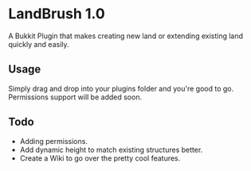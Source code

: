 LandBrush 1.0
=============

A Bukkit Plugin that makes creating new land or extending existing land quickly and easily.

Usage
-----

Simply drag and drop into your plugins folder and you're good to go.
Permissions support will be added soon.

Todo
----

* Adding permissions.
* Add dynamic height to match existing structures better.
* Create a Wiki to go over the pretty cool features.